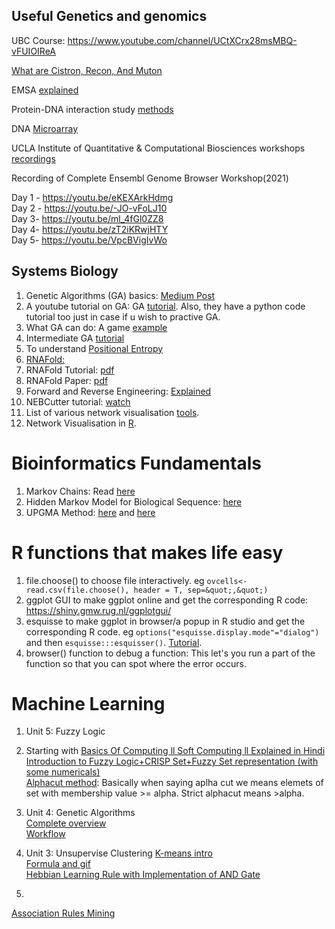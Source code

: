 ## Useful Genetics and genomics

UBC Course: https://www.youtube.com/channel/UCtXCrx28msMBQ-vFUIOIReA

[What are Cistron, Recon, And Muton](https://www.chegg.com/homework-help/definitions/cistron-recon-and-muton-14)

EMSA [explained](https://www.youtube.com/watch?v=G7VZfFM5YM8)

Protein-DNA interaction study [methods](https://www.youtube.com/watch?v=thd6aPeS4nU)

DNA [Microarray](https://www.youtube.com/watch?v=6ZzFihESjp0)

UCLA Institute of Quantitative & Computational Biosciences workshops [recordings](https://qcb.ucla.edu/collaboratory/workshops/w1-intro-to-unix-command-line/)

Recording of Complete Ensembl Genome Browser Workshop(2021)

Day 1 - https://youtu.be/eKEXArkHdmg<br>
Day 2 - https://youtu.be/-JO-vFoLJ10<br>
Day 3- https://youtu.be/ml_4fGl0ZZ8<br>
Day 4- https://youtu.be/zT2iKRwjHTY<br>
Day 5- https://youtu.be/VpcBVigIvWo<br>


## Systems Biology

1. Genetic Algorithms (GA) basics: [Medium Post](https://towardsdatascience.com/introduction-to-genetic-algorithms-including-example-code-e396e98d8bf3)
2. A youtube tutorial on GA: GA [tutorial](https://www.youtube.com/watch?v=uQj5UNhCPuo). Also, they have a python code tutorial too just in case if u wish to practive GA.
3. What GA can do: A game [example](https://www.youtube.com/watch?v=Gl3EjiVlz_4)
4. Intermediate GA [tutorial](https://www.youtube.com/watch?v=7J-DfS52bnI)
5. To understand [Positional Entropy](https://youtu.be/Prfg9nN2v0k)
6. [RNAFold:](https://slideplayer.com/slide/4805673/)
7. RNAFold Tutorial: [pdf](https://algosb2019.sciencesconf.org/data/RNAtutorial.pdf)
8. RNAFold Paper: [pdf](https://www.ncbi.nlm.nih.gov/pmc/articles/PMC1370799/)
9. Forward and Reverse Engineering: [Explained](https://techdifferences.com/difference-between-forward-engineering-and-reverse-engineering.html)
10. NEBCutter tutorial: [watch](https://www.youtube.com/watch?v=IgAAq6mkUH0)
11. List of various network visualisation [tools](https://bioinformaticsonline.com/pages/view/35386/list-of-visualization-tools-for-network-biology).
12. Network Visualisation in [R](https://github.com/Rohit-Satyam/jmi-notes/blob/main/README.md).


# Bioinformatics Fundamentals

1. Markov Chains: Read [here](https://towardsdatascience.com/introduction-to-markov-chains-50da3645a50d)
2. Hidden Markov Model for Biological Sequence: [here](https://towardsdatascience.com/hidden-markov-model-applied-to-biological-sequence-373d2b5a24c)
3. UPGMA Method: [here](https://www.youtube.com/watch?v=c2y9s_E2184) and [here](http://www.slimsuite.unsw.edu.au/teaching/upgma/)

# R functions that makes life easy
1. file.choose() to choose file interactively. eg `ovcells<- read.csv(file.choose(), header = T, sep=&quot;,&quot;)`
2. ggplot GUI to make ggplot online and get the corresponding R code: https://shiny.gmw.rug.nl/ggplotgui/
3. esquisse to make ggplot in browser/a popup in R studio and get the corresponding R code. eg `options("esquisse.display.mode"="dialog")` and then `esquisse:::esquisser()`. [Tutorial](https://www.youtube.com/watch?v=xA9PMizB1VA).
4. browser() function to debug a function: This let's you run a part of the function so that you can spot where the error occurs.

# Machine Learning

1. Unit 5: Fuzzy Logic<br>
2. Starting with [Basics Of Computing ll Soft Computing ll Explained in Hindi](https://www.youtube.com/watch?v=8LdZMqcFEHs&list=PLYwpaL_SFmcCPUl8mAnb4g1oExKd0n4Gw)<br>
[Introduction to Fuzzy Logic+CRISP Set+Fuzzy Set representation (with some numericals)](https://www.youtube.com/watch?v=LUz-FbwPh3Q)<br>
[Alphacut method](https://youtu.be/vSM9Z0svr9I): Basically when saying aplha cut we means elemets of set with membership value >= alpha. Strict alphacut means >alpha.

2. Unit 4: Genetic Algorithms <br>
[Complete overview](https://towardsdatascience.com/introduction-to-genetic-algorithms-including-example-code-e396e98d8bf3) <br>
[Workflow](https://medium.com/geekculture/introduction-to-genetic-algorithm-d417119040b7)


3. Unit 3: Unsupervise Clustering 
[K-means intro](https://medium.com/data-folks-indonesia/step-by-step-to-understanding-k-means-clustering-and-implementation-with-sklearn-b55803f519d6)<br>
[Formula and gif](https://medium.com/analytics-vidhya/k-means-clustering-3ce2456db7f1)<br>
[Hebbian Learning Rule with Implementation of AND Gate](https://www.geeksforgeeks.org/hebbian-learning-rule-with-implementation-of-and-gate/)<br>

4. 
[Association Rules Mining](https://edwardnataniel.github.io/blog/association/)
